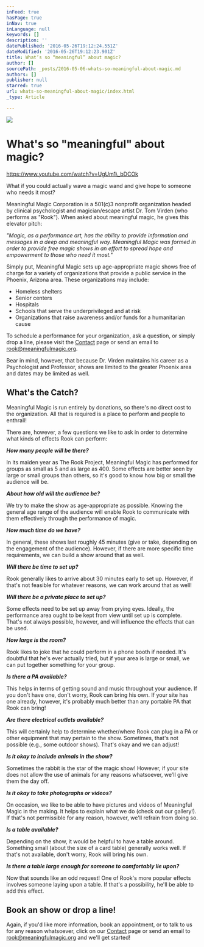 ```yaml
---
inFeed: true
hasPage: true
inNav: true
inLanguage: null
keywords: []
description: ''
datePublished: '2016-05-26T19:12:24.551Z'
dateModified: '2016-05-26T19:12:23.901Z'
title: What’s so “meaningful” about magic?
author: []
sourcePath: _posts/2016-05-06-whats-so-meaningful-about-magic.md
authors: []
publisher: null
starred: true
url: whats-so-meaningful-about-magic/index.html
_type: Article

---
```

![](https://the-grid-user-content.s3-us-west-2.amazonaws.com/3ac16dca-e341-4f18-89ff-1e797c0cda09.png)

# What's so "meaningful" about magic?

https://www.youtube.com/watch?v=UgUm1\_bDCOk

What if you could actually wave a magic wand and give hope to someone who needs it most?

Meaningful Magic Corporation is a 501(c)3 nonprofit organization headed by clinical psychologist and magician/escape artist Dr. Tom Virden (who performs as "Rook"). When asked about meaningful magic, he gives this elevator pitch:

_"Magic, as a performance art, has the ability to provide information and messages in a deep and meaningful way. Meaningful Magic was formed in order to provide free magic shows in an effort to spread hope and empowerment to those who need it most."_

Simply put, Meaningful Magic sets up age-appropriate magic shows free of charge for a variety of organizations that provide a public service in the Phoenix, Arizona area. These organizations may include:

* Homeless shelters
* Senior centers
* Hospitals
* Schools that serve the underprivileged and at risk
* Organizations that raise awareness and/or funds for a humanitarian cause

To schedule a performance for your organization, ask a question, or simply drop a line, please visit the [Contact][0] page or send an email to [rook@meaningfulmagic.org][1].

Bear in mind, however, that because Dr. Virden maintains his career as a Psychologist and Professor, shows are limited to the greater Phoenix area and dates may be limited as well.

## What's the Catch?

Meaningful Magic is run entirely by donations, so there's no direct cost to the organization. All that is required is a place to perform and people to enthrall!

There are, however, a few questions we like to ask in order to determine what kinds of effects Rook can perform:

**_How many people will be there?_**

In its maiden year as The Rook Project, Meaningful Magic has performed for groups as small as 5 and as large as 400\. Some effects are better seen by large or small groups than others, so it's good to know how big or small the audience will be.

**_About how old will the audience be?_**

We try to make the show as age-appropriate as possible. Knowing the general age range of the audience will enable Rook to communicate with them effectively through the performance of magic.

_**How much time do we have?**_

In general, these shows last roughly 45 minutes (give or take, depending on the engagement of the audience). However, if there are more specific time requirements, we can build a show around that as well.

**_Will there be time to set up?_**

Rook generally likes to arrive about 30 minutes early to set up. However, if that's not feasible for whatever reasons, we can work around that as well!

**_Will there be a private place to set up?_**

Some effects need to be set up away from prying eyes. Ideally, the performance area ought to be kept from view until set up is complete. That's not always possible, however, and will influence the effects that can be used.

**_How large is the room?_**

Rook likes to joke that he could perform in a phone booth if needed. It's doubtful that he's ever actually tried, but if your area is large or small, we can put together something for your group.

**_Is there a PA available?_**

This helps in terms of getting sound and music throughout your audience. If you don't have one, don't worry, Rook can bring his own. If your site has one already, however, it's probably much better than any portable PA that Rook can bring!

**_Are there electrical outlets available?_**

This will certainly help to determine whether/where Rook can plug in a PA or other equipment that may pertain to the show. Sometimes, that's not possible (e.g., some outdoor shows). That's okay and we can adjust!

**_Is it okay to include animals in the show?_**

Sometimes the rabbit is the star of the magic show! However, if your site does not allow the use of animals for any reasons whatsoever, we'll give them the day off.

_**Is it okay to take photographs or videos?**_

On occasion, we like to be able to have pictures and videos of Meaningful Magic in the making. It helps to explain what we do (check out our gallery!). If that's not permissible for any reason, however, we'll refrain from doing so.

**_Is a table available?_**

Depending on the show, it would be helpful to have a table around. Something small (about the size of a card table) generally works well. If that's not available, don't worry, Rook will bring his own.

_**Is there a table large enough for someone to comfortably lie upon?**_

Now that sounds like an odd request! One of Rook's more popular effects involves someone laying upon a table. If that's a possibility, he'll be able to add this effect.

## Book an show or drop a line!

Again, if you'd like more information, book an appointment, or to talk to us for any reason whatsoever, click on our [Contact][0] page or send an email to [rook@meaningfulmagic.org][1] and we'll get started!

[0]: http://meaningfulmagic.org/?page_id=22 "Contact"
[1]: mailto:rook@meaningfulmagic.org